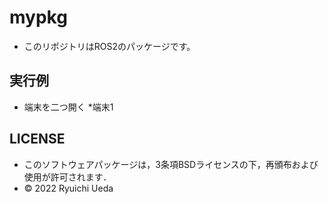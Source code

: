 # mypkg
 * このリポジトリはROS2のパッケージです。
 
 ## 実行例
 * 端末を二つ開く
    *端末1
 
 ## LICENSE

 * このソフトウェアパッケージは，3条項BSDライセンスの下，再頒布および使用が許可されます．
 * © 2022 Ryuichi Ueda
